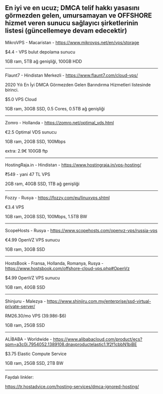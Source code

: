 ## En iyi ve en ucuz; DMCA telif hakkı yasasını görmezden gelen, umursamayan ve OFFSHORE hizmet veren sunucu sağlayıcı şirketlerinin listesi (güncellemeye devam edecektir)



MikroVPS - Macaristan - https://www.mikrovps.net/en/vps/storage

$4.4 - VPS bulut depolama sunucu 

1GB ram, 5TB ağ genişliği, 100GB HDD

----------------

Flaunt7 - Hindistan Merkezli - https://www.flaunt7.com/cloud-vps/

2020 Yılı En İyi DMCA Görmezden Gelen Barındırma Hizmetleri listesinde birinci.

$5.0 VPS Cloud

1GB ram, 30GB SSD, 0.5 Cores, 0.5TB ağ genişliği


------------------

Zomro - Hollanda - https://zomro.net/optimal_vds.html

€2.5 Optimal VDS sunucu

1GB ram, 20GB SSD, 100Mbps

extra: 2.9€ 100GB ftp

-----------------

HostingRaja.in - Hindistan - https://www.hostingraja.in/vps-hosting/

₹549 - yani 47 TL VPS

2GB ram, 40GB SSD, 1TB ağ genişliği

-----------------

Fozzy - Rusya - https://fozzy.com/eu/linuxvps.shtml

€3.4 VPS

1GB ram, 20GB SSD, 100Mbps, 1.5TB BW

----------------

ScopeHosts - Rusya - https://www.scopehosts.com/openvz-vps/russia-vps

€4.99 OpenVZ VPS sunucu

1GB ram, 30GB SSD

----------------

HostsBook - Fransa, Hollanda, Romanya, Rusya - https://www.hostsbook.com/offshore-cloud-vps.php#OpenVz

$4.99 OpenVZ VPS sunucu

1GB ram, 40GB SSD

----------------

Shinjuru - Malezya - https://www.shinjiru.com.my/enterprise/ssd-virtual-private-server/

RM26.30/mo VPS (39.98tl-$6)

1GB ram, 25GB SSD

----------------

ALİBABA - Worldwide - https://www.alibabacloud.com/product/ecs?spm=a3c0i.7954052.1389108.dnavproductelastic1.1f2f1cbbN1biBE

$3.75 Elastic Compute Service

1GB ram, 25GB SSD, 2TB BW 

-----------------

Faydalı linkler:

https://tr.hostadvice.com/hosting-services/dmca-ignored-hosting/
